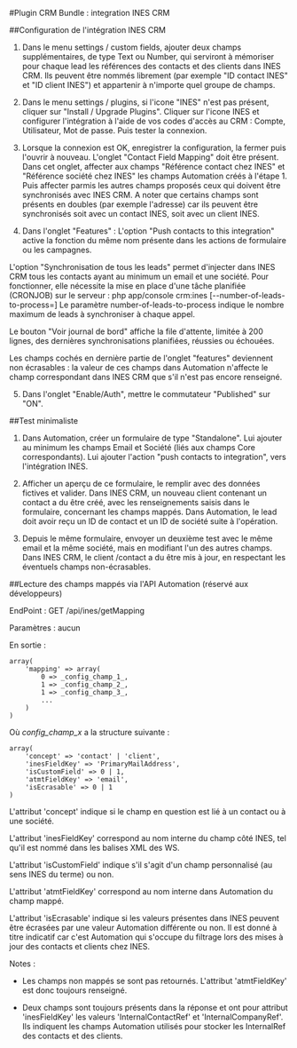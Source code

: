 #Plugin CRM Bundle : integration INES CRM


##Configuration de l'intégration INES CRM

1. Dans le menu settings / custom fields, ajouter deux champs supplémentaires, de type Text ou Number, qui serviront à mémoriser pour chaque lead les références des contacts et des clients dans INES CRM.
Ils peuvent être nommés librement (par exemple "ID contact INES" et "ID client INES") et appartenir à n'importe quel groupe de champs.

2. Dans le menu settings / plugins, si l'icone "INES" n'est pas présent, cliquer sur "Install / Upgrade Plugins".
Cliquer sur l'icone INES et configurer l'intégration à l'aide de vos codes d'accès au CRM : Compte, Utilisateur, Mot de passe.
Puis tester la connexion.

3. Lorsque la connexion est OK, enregistrer la configuration, la fermer puis l'ouvrir à nouveau.
L'onglet "Contact Field Mapping" doit être présent.
Dans cet onglet, affecter aux champs "Référence contact chez INES" et "Référence société chez INES" les champs Automation créés à l'étape 1.
Puis affecter parmis les autres champs proposés ceux qui doivent être synchronisés avec INES CRM.
A noter que certains champs sont présents en doubles (par exemple l'adresse) car ils peuvent être synchronisés soit avec un contact INES, soit avec un client INES.

4. Dans l'onglet "Features" :
L'option "Push contacts to this integration" active la fonction du même nom présente dans les actions de formulaire ou les campagnes.

L'option "Synchronisation de tous les leads" permet d'injecter dans INES CRM tous les contacts ayant au minimum un email et une société. Pour fonctionner, elle nécessite la mise en place d'une tâche planifiée (CRONJOB) sur le serveur : 
php app/console crm:ines [--number-of-leads-to-process=]
Le paramètre number-of-leads-to-process indique le nombre maximum de leads à synchroniser à chaque appel.

Le bouton "Voir journal de bord" affiche la file d'attente, limitée à 200 lignes, des dernières synchronisations planifiées, réussies ou échouées.

Les champs cochés en dernière partie de l'onglet "features" deviennent non écrasables : la valeur de ces champs dans Automation n'affecte le champ correspondant dans INES CRM que s'il n'est pas encore renseigné.

5. Dans l'onglet "Enable/Auth", mettre le commutateur "Published" sur "ON".


##Test minimaliste

1. Dans Automation, créer un formulaire de type "Standalone".
Lui ajouter au minimum les champs Email et Société (liés aux champs Core correspondants).
Lui ajouter l'action "push contacts to integration", vers l'intégration INES.

2. Afficher un aperçu de ce formulaire, le remplir avec des données fictives et valider.
Dans INES CRM, un nouveau client contenant un contact a du être créé, avec les renseignements saisis dans le formulaire, concernant les champs mappés.
Dans Automation, le lead doit avoir reçu un ID de contact et un ID de société suite à l'opération.

3. Depuis le même formulaire, envoyer un deuxième test avec le même email et la même société, mais en modifiant l'un des autres champs.
Dans INES CRM, le client /contact a du être mis à jour, en respectant les éventuels champs non-écrasables.


##Lecture des champs mappés via l'API Automation (réservé aux développeurs)

EndPoint : GET /api/ines/getMapping

Paramètres : aucun

En sortie :

```
array(	
	'mapping' => array(
		0 => _config_champ_1_,	
		1 => _config_champ_2_,
		1 => _config_champ_3_,
		...
	)
)
```

Où _config_champ_x_ a la structure suivante :

```
array(
	'concept' => 'contact' | 'client',	
	'inesFieldKey' => 'PrimaryMailAddress',
	'isCustomField' => 0 | 1,
	'atmtFieldKey' => 'email',
	'isEcrasable' => 0 | 1
)
```

L'attribut 'concept' indique si le champ en question est lié à un contact ou à une société.

L'attribut 'inesFieldKey' correspond au nom interne du champ côté INES, tel qu'il est nommé dans les balises XML des WS.

L'attribut 'isCustomField' indique s'il s'agit d'un champ personnalisé (au sens INES du terme) ou non.

L'attribut 'atmtFieldKey' correspond au nom interne dans Automation du champ mappé.

L'attribut 'isEcrasable' indique si les valeurs présentes dans INES peuvent être écrasées par une valeur Automation différente ou non. 
Il est donné à titre indicatif car c'est Automation qui s'occupe du filtrage lors des mises à jour des contacts et clients chez INES.


Notes :

- Les champs non mappés se sont pas retournés. L'attribut 'atmtFieldKey' est donc toujours renseigné.

- Deux champs sont toujours présents dans la réponse et ont pour attribut 'inesFieldKey' les valeurs 'InternalContactRef' et 'InternalCompanyRef'. Ils indiquent les champs Automation utilisés pour stocker les InternalRef des contacts et des clients.
